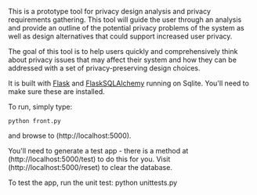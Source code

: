This is a prototype tool for privacy design analysis and privacy requirements gathering. This tool will guide the user through an analysis and provide an outline of the potential privacy problems of the system as well as design alternatives that could support increased user privacy.

The goal of this tool is to help users quickly and comprehensively think about privacy issues that may affect their system and how they can be addressed with a set of privacy-preserving design choices.

It is built with [Flask](http://flask.pocoo.org/) and [FlaskSQLAlchemy](http://packages.python.org/Flask-SQLAlchemy/) running on Sqlite. You'll need to make sure these are installed.

To run, simply type:

    python front.py

and browse to (http://localhost:5000).

You'll need to generate a test app - there is a method at (http://localhost:5000/test) to do this for you. Visit (http://localhost:5000/reset) to clear the database.

To test the app, run the unit test:
    python unittests.py
